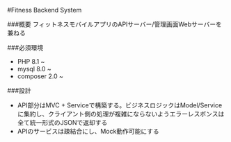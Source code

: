 #Fitness Backend System

###概要
フィットネスモバイルアプリのAPIサーバー/管理画面Webサーバーを兼ねる

###必須環境
- PHP 8.1 ~
- mysql 8.0 ~
- composer 2.0 ~

###設計
- API部分はMVC + Serviceで構築する。ビジネスロジックはModel/Serviceに集約し、クライアント側の処理が複雑にならないようエラーレスポンスは全て統一形式のJSONで返却する
- APIのサービスは疎結合にし、Mock動作可能にする

